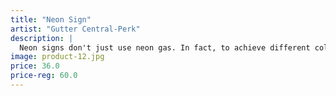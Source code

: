 ```yaml
---
title: "Neon Sign"
artist: "Gutter Central-Perk"
description: |
  Neon signs don't just use neon gas. In fact, to achieve different colours one needs to use other noble gases as well. Neon gets to be the centre of attention though.
image: product-12.jpg
price: 36.0
price-reg: 60.0
---
```

